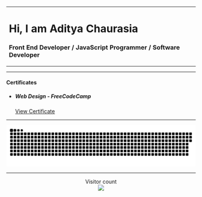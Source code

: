 <table>
  <tr>
    <td>
      <h1>Hi, I am Aditya Chaurasia</h1>
      <h3>Front End Developer / JavaScript Programmer / Software Developer</h3>
    </td>
  </tr>
<table>

<hr>
  
<h4>Certificates</h4>
<ul>
  <li>
    <h5>Web Design - FreeCodeCamp</h5>
    <a href="https://www.freecodecamp.org/certification/AdityaChaurasia/responsive-web-design">View Certificate</a>
  </li>
</ul>
  
  <hr>
  
<a href=#><img src="snake.svg"></a>
 
<hr>
 
<p align="center"> 
  Visitor count<br>
  <img src="https://profile-counter.glitch.me/Aditya-Chourasia/count.svg" />
</p>
